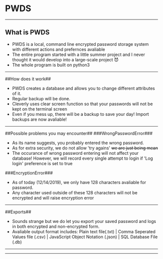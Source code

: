 # PWDS #
- - - -
## What is PWDS ##
* PWDS is a local, command line encrypted password storage system with different actions and prefernces avaliable 
* The entire program started with a little summer project and I never thought it would develop into a large-scale project :smiling_imp:
* The whole program is built on python3
- - - -
##How does it work##
* PWDS creates a database and allows you to change different attributes of it.
* Regular backup will be done.
* Cleverly uses clear screen function so that your passwords will not be kept on the terminal screen
* Even if you mess up, there will be a backup to save your day! Import backups are now avaliable!
- - - -
##Possible problems you may encounter##
###WrongPasswordError###
* As its name suggests, you probably entered the wrong password. 
* As for extra security, we do not allow 'try agains' ~~we are just being mean~~
* The occurance of wrong password entering will not affect your database! However, we will record every single attempt to login if 'Log login' preference is set to true

###EncryptionError###
* As of today (12/14/2019), we only have 128 characters avaliable for password.
* Any character used outside of these 128 characters will not be encrypted and will raise encryption error

- - - -
##Exports##
* Sounds strange but we do let you export your saved password and logs in both encrypted and non-encrypted form.
* Avaliable output format includes:
Plain text file(.txt) | Comma Seperated Values file (.csv) | JavaScript Object Notation (.json) | SQL Database File (.db)
---------------------- ------------------------------------ ------------------------------------ ------------------------
- - - -
